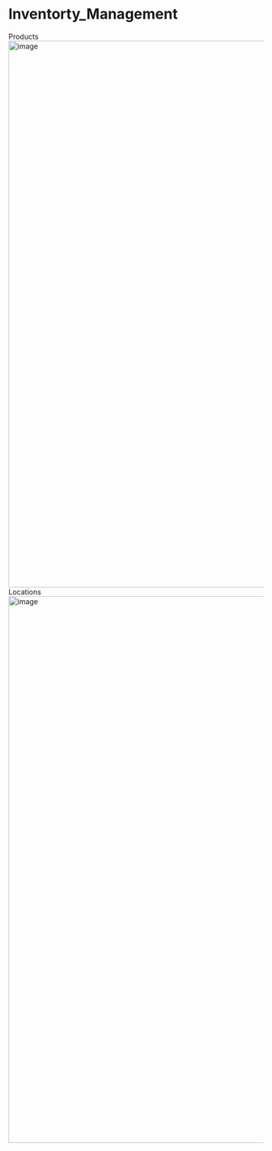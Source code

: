 # Inventorty_Management
Products
<img width="1920" height="1080" alt="image" src="https://github.com/user-attachments/assets/acebdde6-3cda-4a57-b92a-873b01657536" />
Locations
<img width="1920" height="1080" alt="image" src="https://github.com/user-attachments/assets/6e796f1e-f08e-468c-ae8e-9354114f834b" />

